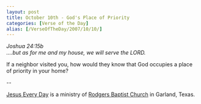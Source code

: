 ```yaml
---
layout: post
title: October 10th - God's Place of Priority
categories: [Verse of the Day]
alias: [/VerseOfTheDay/2007/10/10/]
---
```


_Joshua 24:15b  
....but as for me and my house, we will serve the LORD._

If a neighbor visited you, how would they know that God occupies a
place of priority in your home?

 --

<a href=http://jesuseveryday.net>Jesus Every Day</a> is a ministry of <a href=http://rodgersbaptist.net>Rodgers Baptist Church</a> in Garland, Texas.
